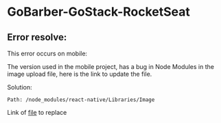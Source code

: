 # GoBarber-GoStack-RocketSeat

## Error resolve:
This error occurs on mobile:

The version used in the mobile project, has a bug in Node Modules in the image upload file, here is the link to update the file.

Solution:
```
Path: /node_modules/react-native/Libraries/Image
```
Link of [file](https://gist.githubusercontent.com/mrcflorian/193675ed672a7579e22600f291f1a08b/raw/ce8dff39495ad445296e88b312020c924b23dd36/RCTLocalAssetImageLoader.mm) to replace

